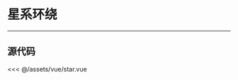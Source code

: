 # 星系环绕

---

<star></star>

<script setup >
import Star from '../../assets/vue/star.vue'
</script>

## 源代码

<<< @/assets/vue/star.vue
